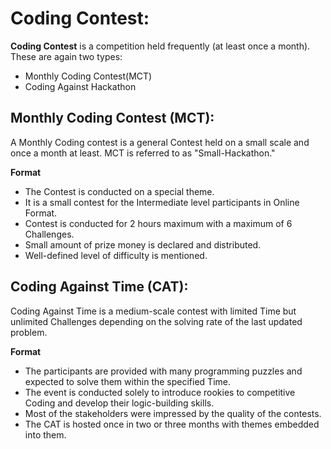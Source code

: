 # Coding Contest:
**Coding Contest** is a competition held frequently (at least once a month). These are again two types:
* Monthly Coding Contest(MCT)
* Coding Against Hackathon
##  Monthly Coding Contest (MCT):
A Monthly Coding contest is a general Contest held on a small scale and once a month at least. MCT is referred to as "Small-Hackathon." 

 **Format**
- The Contest is conducted on a special theme.
- It is a small contest for the Intermediate level participants in Online Format.
- Contest is conducted for 2 hours maximum with a maximum of 6 Challenges.
- Small amount of prize money is declared and distributed.
- Well-defined level of difficulty is mentioned. 
##  Coding Against Time (CAT):
Coding Against Time is a medium-scale contest with limited Time but unlimited Challenges depending on the solving rate of the last updated problem. 
 
**Format** 
- The participants are provided with many programming puzzles and expected to solve them within the specified Time.
- The event is conducted solely to introduce rookies to competitive Coding and develop their logic-building skills.
- Most of the stakeholders were impressed by the quality of the contests.
- The CAT is hosted once in two or three months with themes embedded into them. 
